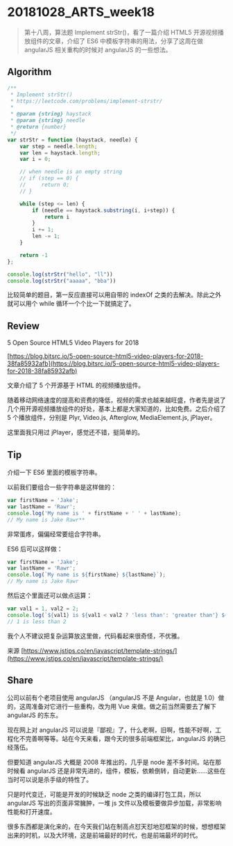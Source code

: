 # 20181028_ARTS_week18

> 第十八周，算法题 Implement strStr()，看了一篇介绍 HTML5 开源视频播放组件的文章，介绍了 ES6 中模板字符串的用法，分享了这周在做 angularJS 相关重构的时候对 angularJS 的一些想法。

## Algorithm

```javascript
/**
 * Implement strStr()
 * https://leetcode.com/problems/implement-strstr/
 * 
 * @param {string} haystack
 * @param {string} needle
 * @return {number}
 */
var strStr = function (haystack, needle) {
    var step = needle.length;
    var len = haystack.length;
    var i = 0;

    // when needle is an empty string
    // if (step == 0) {
    //     return 0;
    // }

    while (step <= len) {
        if (needle == haystack.substring(i, i+step)) {
            return i
        }
        i += 1;
        len -= 1;
    }

    return -1
};

console.log(strStr("hello", "ll"))
console.log(strStr("aaaaa", "bba"))
```

比较简单的题目，第一反应直接可以用自带的 indexOf 之类的去解决。除此之外就可以用个 while 循环一个个比一下就搞定了。

## Review

5 Open Source HTML5 Video Players for 2018

[https://blog.bitsrc.io/5-open-source-html5-video-players-for-2018-38fa85932afb](https://blog.bitsrc.io/5-open-source-html5-video-players-for-2018-38fa85932afb)

文章介绍了 5 个开源基于 HTML 的视频播放组件。

随着移动网络速度的提高和资费的降低，视频的需求也越来越旺盛，作者先是说了几个用开源视频播放组件的好处，基本上都是大家知道的，比如免费。之后介绍了 5 个播放组件，分别是 Plyr, Video.js, Afterglow, MediaElement.js, jPlayer。

这里面我只用过 jPlayer，感觉还不错，挺简单的。


## Tip

介绍一下 ES6 里面的模板字符串。

以前我们要组合一些字符串是这样做的：

```javascript
var firstName = 'Jake';
var lastName = 'Rawr';
console.log('My name is ' + firstName + ' ' + lastName);
// My name is Jake Rawr**
```

非常蛋疼，偏偏经常要组合字符串。

ES6 后可以这样做：

```javascript
var firstName = 'Jake';
var lastName = 'Rawr';
console.log(`My name is ${firstName} ${lastName}`);
// My name is Jake Rawr
```

然后这个里面还可以做点运算：

```javascript
var val1 = 1, val2 = 2;
console.log(`${val1} is ${val1 < val2 ? 'less than': 'greater than'} ${val2}`)
// 1 is less than 2
```

我个人不建议把复杂运算放这里做，代码看起来很奇怪，不优雅。

来源 [https://www.jstips.co/en/javascript/template-strings/](https://www.jstips.co/en/javascript/template-strings/)

## Share

公司以前有个老项目使用 angularJS （angularJS 不是 Angular，也就是 1.0）做的，这周准备对它进行一些重构，改为用 Vue 来做。做之前当然需要去了解下 angularJS 的东东。

现在网上对 angularJS 可以说是『鄙视』了，什么老啊，旧啊，性能不好啊，工程化不完善啊等等。站在今天来看，跟今天的很多前端框架比，angularJS 的确已经落伍。

但要知道 angularJS 大概是 2008 年推出的，几乎是 node 差不多时间。站在那时候看 angularJS 还是非常先进的，组件，模板，依赖倒转，自动更新……这些在当时可以说是杀手级的特性了。

只是时代变迁，可能是开发的时候缺乏 node 之类的编译打包工具，所以 angularJS 写出的页面非常臃肿，一堆 js 文件以及模板要做异步加载，非常影响性能和打开速度。

很多东西都是演化来的，在今天我们站在制高点怼天怼地怼框架的时候，想想框架出来的时机，以及大环境，这是前端最好的时代，也是前端最坏的时代。




